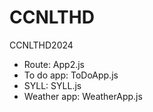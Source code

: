 # CCNLTHD
 CCNLTHD2024
- Route: App2.js
- To do app: ToDoApp.js
- SYLL: SYLL.js
- Weather app: WeatherApp.js
